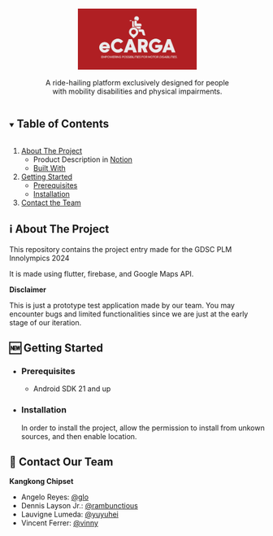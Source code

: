 <!-- PROJECT LOGO -->
<br />
<p align="center">
  <p align="center">
    <img src="images/white_red.png" alt="Logo" width="auto" height="120">
  </p>

  <p align="center">
    A ride-hailing platform exclusively designed for people <br>with mobility disabilities and physical impairments.
    <br />
</p>

<!-- TABLE OF CONTENTS -->
<details open="open">
  <summary><h2 style="display: inline-block">Table of Contents</h2></summary>
  <ol>
    <li>
      <a href="#about-the-project">About The Project</a>
      <ul>
        <li>Product Description in <a href="https://vinniiee.notion.site/eCarga-Project-Description-b8a978bc0e2345fe954bcd15ae1e72bf">Notion</a></li>
        <li><a href="#built-with">Built With</a></li>
      </ul>
    </li>
    <li>
      <a href="#getting-started">Getting Started</a>
      <ul>
        <li><a href="#prerequisites">Prerequisites</a></li>
        <li><a href="#installation">Installation</a></li>
      </ul>
    </li>
    <li><a href="#roadmap">Contact the Team</a></li>
  </ol>
</details>

<!-- ABOUT THE PROJECT -->

## ℹ️ About The Project

This repository contains the project entry made for the GDSC PLM Innolympics 2024 

It is made using flutter, firebase, and Google Maps API.


<b> Disclaimer </b> <p>This is just a prototype test application made by our team. You may encounter bugs and limited functionalities since we are just at the early stage of our iteration. </p> 

## 🆕 Getting Started

- ### **Prerequisites**

  - Android SDK 21 and up

<!-- GETTING STARTED -->

- ### **Installation**

  In order to install the project, allow the permission to install from unkown sources, and then enable location.

<!-- CONTACT -->

## 👤 Contact Our Team

**Kangkong Chipset**

- Angelo Reyes: [@glo](https://www.facebook.com/profile.php?id=100060899045243)
- Dennis Layson Jr.: [@rambunctious](https://www.facebook.com/dennis.rambunctious)
- Lauvigne Lumeda: [@yuyuhei](https://www.facebook.com/lauvigne.lumeda)
- Vincent Ferrer: [@vinny](https://www.facebook.com/vinneeeey/)
